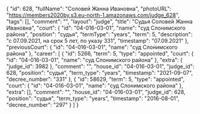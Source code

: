 {
    "id": 628,
    "fullName": "Соловей Жанна Ивановна",
    "photoURL": "https://members2020by.s3.eu-north-1.amazonaws.com/judge_628",
    "tags": [],
    "comment": "",
    "layout": "judge",
    "title": "Судья Соловей Жанна Ивановна",
    "court": {
        "id": "04-016-03-01",
        "name": "суд Слонимского района",
        "position": "судья",
        "termType": "years",
        "term": 5,
        "description": "c 07.09.2021, на срок 5 лет, по указу 331",
        "timestamp": "07.09.2021"
    },
    "previousCourt": {
        "id": "04-016-03-01",
        "name": "суд Слонимского района"
    },
    "career": [
        {
            "id": 5266,
            "term": 5,
            "type": "appointed",
            "court": {
                "id": "04-016-03-01",
                "name": "суд Слонимского района"
            },
            "extra": {
                "judge_id": 3982
            },
            "comment": "",
            "house_id": "04-016-03-01",
            "judge_id": 628,
            "position": "судья",
            "term_type": "years",
            "timestamp": "2021-09-07",
            "decree_number": "331"
        },
        {
            "id": 58629,
            "term": 5,
            "type": "appointed",
            "court": {
                "id": "04-016-03-01",
                "name": "суд Слонимского района"
            },
            "extra": [],
            "comment": "",
            "house_id": "04-016-03-01",
            "judge_id": 628,
            "position": "судья",
            "term_type": "years",
            "timestamp": "2016-08-01",
            "decree_number": "297"
        }
    ]
}